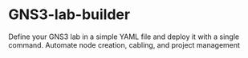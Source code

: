 # GNS3-lab-builder
Define your GNS3 lab in a simple YAML file and deploy it with a single command. Automate node creation, cabling, and project management

